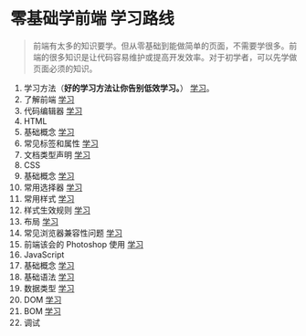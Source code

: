 # 零基础学前端 学习路线
> 前端有太多的知识要学。但从零基础到能做简单的页面，不需要学很多。前端的很多知识是让代码容易维护或提高开发效率。对于初学者，可以先学做页面必须的知识。

1. 学习方法（**好的学习方法让你告别低效学习。**） [学习](http://www.jianshu.com/p/fec04c24afb5)。
1. 了解前端 [学习](http://www.jianshu.com/p/7d9d9520c942)
1. 代码编辑器 [学习](http://www.jianshu.com/p/f091e22edaa0)
1. HTML
  1. 基础概念 [学习](http://www.jianshu.com/p/a472ba13dbbd)
  1. 常见标签和属性 [学习](http://www.jianshu.com/p/30d5aa0e2e31)
  1. 文档类型声明 [学习](http://www.jianshu.com/p/e839e2dcfbd4)
1. CSS
  1. 基础概念 [学习](http://www.jianshu.com/p/386c418edb58)
  1. 常用选择器 [学习](http://www.jianshu.com/p/958251e5d14e)
  1. 常用样式 [学习](http://www.jianshu.com/p/dc67a49751fe)
  1. 样式生效规则 [学习](http://www.jianshu.com/p/b4ec21f31ce1)
  1. 布局 [学习](http://www.jianshu.com/p/231be0ed4cc4)
  1. 常见浏览器兼容性问题 [学习](http://www.jianshu.com/p/ed1c5a50a663)
1. 前端该会的 Photoshop 使用 [学习](http://www.jianshu.com/p/d78f81f2d7a3)
1. JavaScript
  1. 基础概念 [学习](http://www.jianshu.com/p/a0bfe567c6a6)
  1. 基础语法 [学习](http://www.jianshu.com/p/ce9eb5a485e6)
  1. 数据类型 [学习](http://www.jianshu.com/p/27600f8972fb)
  1. DOM [学习](http://www.jianshu.com/p/38de0c69daa8)
  1. BOM [学习](http://www.jianshu.com/p/d82b2f9fd3f3)
  1. 调试